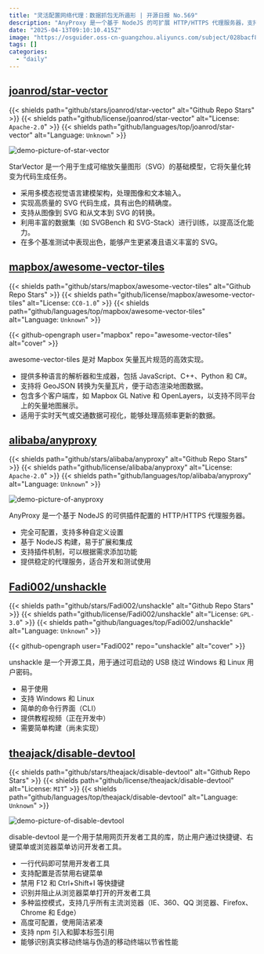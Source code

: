 ```yaml
---
title: "灵活配置网络代理：数据抓包无所遁形 | 开源日报 No.569"
description: "AnyProxy 是一个基于 NodeJS 的可扩展 HTTP/HTTPS 代理服务器，支持插件机制和自定义配置，适合开发和测试场景。"
date: "2025-04-13T09:10:10.415Z"
image: "https://osguider.oss-cn-guangzhou.aliyuncs.com/subject/028bacf8c95d22c1e84da5ba1ff6395a.png"
tags: []
categories:
  - "daily"
---
```


## [joanrod/star-vector](https://github.com/joanrod/star-vector)

{{< shields path="github/stars/joanrod/star-vector" alt="Github Repo Stars" >}} {{< shields path="github/license/joanrod/star-vector" alt="License: `Apache-2.0`" >}} {{< shields path="github/languages/top/joanrod/star-vector" alt="Language: `Unknown`" >}}

![demo-picture-of-star-vector](https://static.osguider.com/subject/github/joanrod/star-vector/e5334992790c0361fc33ac6b7ce8bb52.png)

StarVector 是一个用于生成可缩放矢量图形（SVG）的基础模型，它将矢量化转变为代码生成任务。

- 采用多模态视觉语言建模架构，处理图像和文本输入。
- 实现高质量的 SVG 代码生成，具有出色的精确度。
- 支持从图像到 SVG 和从文本到 SVG 的转换。
- 利用丰富的数据集（如 SVGBench 和 SVG-Stack）进行训练，以提高泛化能力。
- 在多个基准测试中表现出色，能够产生更紧凑且语义丰富的 SVG。
  
## [mapbox/awesome-vector-tiles](https://github.com/mapbox/awesome-vector-tiles)

{{< shields path="github/stars/mapbox/awesome-vector-tiles" alt="Github Repo Stars" >}} {{< shields path="github/license/mapbox/awesome-vector-tiles" alt="License: `CC0-1.0`" >}} {{< shields path="github/languages/top/mapbox/awesome-vector-tiles" alt="Language: `Unknown`" >}}

{{< github-opengraph user="mapbox" repo="awesome-vector-tiles" alt="cover" >}}

awesome-vector-tiles 是对 Mapbox 矢量瓦片规范的高效实现。

- 提供多种语言的解析器和生成器，包括 JavaScript、C++、Python 和 C#。
- 支持将 GeoJSON 转换为矢量瓦片，便于动态渲染地图数据。
- 包含多个客户端库，如 Mapbox GL Native 和 OpenLayers，以支持不同平台上的矢量地图展示。
- 适用于实时天气或交通数据可视化，能够处理高频率更新的数据。
  
## [alibaba/anyproxy](https://github.com/alibaba/anyproxy)

{{< shields path="github/stars/alibaba/anyproxy" alt="Github Repo Stars" >}} {{< shields path="github/license/alibaba/anyproxy" alt="License: `Apache-2.0`" >}} {{< shields path="github/languages/top/alibaba/anyproxy" alt="Language: `Unknown`" >}}

![demo-picture-of-anyproxy](https://static.diqigan.cn/seven/2024/ff7dd5eb5c2c6b635969ea26a4c2886d.png)

AnyProxy 是一个基于 NodeJS 的可供插件配置的 HTTP/HTTPS 代理服务器。

- 完全可配置，支持多种自定义设置
- 基于 NodeJS 构建，易于扩展和集成
- 支持插件机制，可以根据需求添加功能
- 提供稳定的代理服务，适合开发和测试使用
  
## [Fadi002/unshackle](https://github.com/Fadi002/unshackle)

{{< shields path="github/stars/Fadi002/unshackle" alt="Github Repo Stars" >}} {{< shields path="github/license/Fadi002/unshackle" alt="License: `GPL-3.0`" >}} {{< shields path="github/languages/top/Fadi002/unshackle" alt="Language: `Unknown`" >}}

{{< github-opengraph user="Fadi002" repo="unshackle" alt="cover" >}}

unshackle 是一个开源工具，用于通过可启动的 USB 绕过 Windows 和 Linux 用户密码。

- 易于使用
- 支持 Windows 和 Linux
- 简单的命令行界面（CLI）
- 提供教程视频（正在开发中）
- 需要简单构建（尚未实现）
  
## [theajack/disable-devtool](https://github.com/theajack/disable-devtool)

{{< shields path="github/stars/theajack/disable-devtool" alt="Github Repo Stars" >}} {{< shields path="github/license/theajack/disable-devtool" alt="License: `MIT`" >}} {{< shields path="github/languages/top/theajack/disable-devtool" alt="Language: `Unknown`" >}}

![demo-picture-of-disable-devtool](https://static.osguider.com/subject/github/theajack/disable-devtool/160bab81b69ec0024ad2ca414bcbd84b.png)

disable-devtool 是一个用于禁用网页开发者工具的库，防止用户通过快捷键、右键菜单或浏览器菜单访问开发者工具。

- 一行代码即可禁用开发者工具
- 支持配置是否禁用右键菜单
- 禁用 F12 和 Ctrl+Shift+I 等快捷键
- 识别并阻止从浏览器菜单打开的开发者工具
- 多种监控模式，支持几乎所有主流浏览器（IE、360、QQ 浏览器、Firefox、Chrome 和 Edge）
- 高度可配置，使用简洁紧凑
- 支持 npm 引入和脚本标签引用
- 能够识别真实移动终端与伪造的移动终端以节省性能
  
